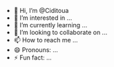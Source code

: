 - 👋 Hi, I’m @Ciditoua
- 👀 I’m interested in ...
- 🌱 I’m currently learning ...
- 💞️ I’m looking to collaborate on ...
- 📫 How to reach me ...
- 😄 Pronouns: ...
- ⚡ Fun fact: ...

<!---
Ciditoua/Ciditoua is a ✨ special ✨ repository because its `README.md` (this file) appears on your GitHub profile.
You can click the Preview link to take a look at your changes.
Evil 🔗
Cœur 
